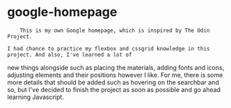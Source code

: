 # google-homepage
	



		This is my own Google homepage, which is inspired by The Odin Project.

	I had chance to practice my flexbox and cssgrid knowledge in this project. And also, I've learned a lot of
new things alongside such as placing the materials, adding fonts and icons, adjusting elements and their
positions however I like. For me, there is some more details that should be added such as hovering on the searchbar and so,
but I've decided to finish the project as soon as possible and go ahead learning Javascript.

	